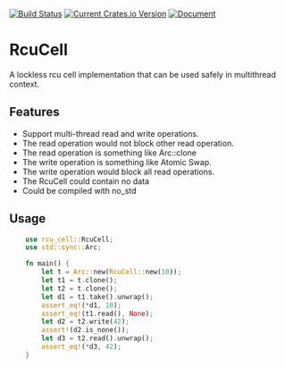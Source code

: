 [![Build Status](https://github.com/Xudong-Huang/rcu_cell/workflows/CI/badge.svg)](https://github.com/Xudong-Huang/rcu_cell/actions?query=workflow%3ACI+branch%3Amaster)
[![Current Crates.io Version](https://img.shields.io/crates/v/rcu_cell.svg)](https://crates.io/crates/rcu_cell)
[![Document](https://img.shields.io/badge/doc-rcu_cell-green.svg)](https://docs.rs/rcu_cell)

# RcuCell

A lockless rcu cell implementation that can be used safely in multithread context.

## Features

- Support multi-thread read and write operations.
- The read operation would not block other read operation.
- The read operation is something like Arc::clone
- The write operation is something like Atomic Swap.
- The write operation would block all read operations.
- The RcuCell could contain no data
- Could be compiled with no_std


## Usage

```rust
    use rcu_cell::RcuCell;
    use std::sync::Arc;

    fn main() {
        let t = Arc::new(RcuCell::new(10));
        let t1 = t.clone();
        let t2 = t.clone();
        let d1 = t1.take().unwrap();
        assert_eq!(*d1, 10);
        assert_eq!(t1.read(), None);
        let d2 = t2.write(42);
        assert!(d2.is_none());
        let d3 = t2.read().unwrap();
        assert_eq!(*d3, 42);
    }
```
